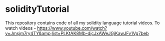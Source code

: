 # solidityTutorial
This repository contains code of all my solidity language tutorial videos. To watch videos - https://www.youtube.com/watch?v=Jmsjm7ry4TY&amp;list=PLKtAK8Mb-djcJxAWeJGjKawJFv1Vg7beb
